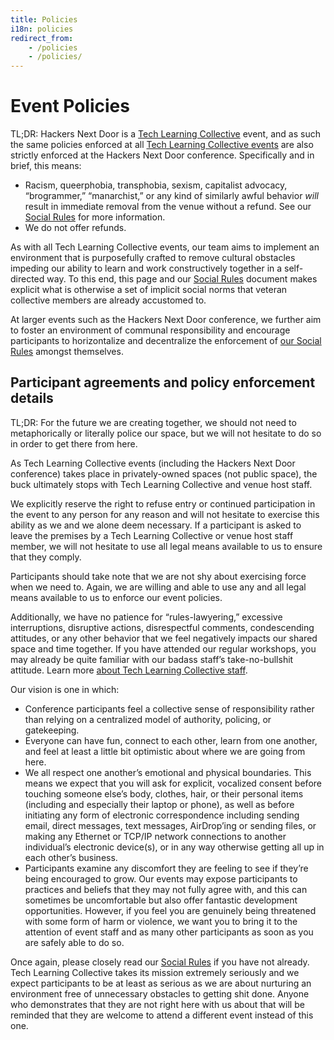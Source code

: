 ```yaml
---
title: Policies
i18n: policies
redirect_from:
    - /policies
    - /policies/
---
```


# Event Policies

TL;DR: Hackers Next Door is a [Tech Learning Collective](https://techlearningcollective.com/) event, and as such the same policies enforced at all [Tech Learning Collective events](https://techlearningcollective.com/events/) are also strictly enforced at the Hackers Next Door conference. Specifically and in brief, this means:

* Racism, queerphobia, transphobia, sexism, capitalist advocacy, &ldquo;brogrammer,&rdquo; &ldquo;manarchist,&rdquo; or any kind of similarly awful behavior *will* result in immediate removal from the venue without a refund. See our [Social Rules](https://github.com/AnarchoTechNYC/meta/wiki/Social-rules) for more information.
* We do not offer refunds.

As with all Tech Learning Collective events, our team aims to implement an environment that is purposefully crafted to remove cultural obstacles impeding our ability to learn and work constructively together in a self-directed way. To this end, this page and our [Social Rules](https://github.com/AnarchoTechNYC/meta/wiki/Social-rules) document makes explicit what is otherwise a set of implicit social norms that veteran collective members are already accustomed to.

At larger events such as the Hackers Next Door conference, we further aim to foster an environment of communal responsibility and encourage participants to horizontalize and decentralize the enforcement of [our Social Rules](https://github.com/AnarchoTechNYC/meta/wiki/Social-rules) amongst themselves.

## Participant agreements and policy enforcement details

TL;DR: For the future we are creating together, we should not need to metaphorically or literally police our space, but we will not hesitate to do so in order to get there from here.

As Tech Learning Collective events (including the Hackers Next Door conference) takes place in privately-owned spaces (not public space), the buck ultimately stops with Tech Learning Collective and venue host staff.

We explicitly reserve the right to refuse entry or continued participation in the event to any person for any reason and will not hesitate to exercise this ability as we and we alone deem necessary. If a participant is asked to leave the premises by a Tech Learning Collective or venue host staff member, we will not hesitate to use all legal means available to us to ensure that they comply.

Participants should take note that we are not shy about exercising force when we need to. Again, we are willing and able to use any and all legal means available to us to enforce our event policies.

Additionally, we have no patience for &ldquo;rules-lawyering,&rdquo; excessive interruptions, disruptive actions, disrespectful comments, condescending attitudes, or any other behavior that we feel negatively impacts our shared space and time together. If you have attended our regular workshops, you may already be quite familiar with our badass staff&rsquo;s take-no-bullshit attitude. Learn more [about Tech Learning Collective staff](https://techlearningcollective.com/about/).

Our vision is one in which:

* Conference participants feel a collective sense of responsibility rather than relying on a centralized model of authority, policing, or gatekeeping.
* Everyone can have fun, connect to each other, learn from one another, and feel at least a little bit optimistic about where we are going from here.
* We all respect one another&rsquo;s emotional and physical boundaries. This means we expect that you will ask for explicit, vocalized consent before touching someone else&rsquo;s body, clothes, hair, or their personal items (including and especially their laptop or phone), as well as before initiating any form of electronic correspondence including sending email, direct messages, text messages, AirDrop&rsquo;ing or sending files, or making any Ethernet or TCP/IP network connections to another individual&rsquo;s electronic device(s), or in any way otherwise getting all up in each other&rsquo;s business.
* Participants examine any discomfort they are feeling to see if they&rsquo;re being encouraged to grow. Our events may expose participants to practices and beliefs that they may not fully agree with, and this can sometimes be uncomfortable but also offer fantastic development opportunities. However, if you feel you are genuinely being threatened with some form of harm or violence, we want you to bring it to the attention of event staff and as many other participants as soon as you are safely able to do so.

Once again, please closely read our [Social Rules](https://github.com/AnarchoTechNYC/meta/wiki/Social-rules) if you have not already. Tech Learning Collective takes its mission extremely seriously and we expect participants to be at least as serious as we are about nurturing an environment free of unnecessary obstacles to getting shit done. Anyone who demonstrates that they are not right here with us about that will be reminded that they are welcome to attend a different event instead of this one.
